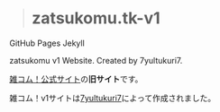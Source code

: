 ># zatsukomu.tk-v1
GitHub Pages Jekyll

zatsukomu v1 Website. Created by 7yultukuri7.

[雑コム！公式サイト](https://zatsukomu.tk)の**旧サイト**です。

雑コム！v1サイトは[7yultukuri7](https://github.com/7yultukuri7)によって作成されました。

